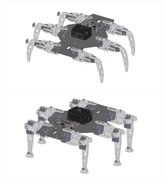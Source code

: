 <div id="hexaphobus-robot-v1-curved" align="center">
    <br />
    <img src="./Hexapod_(Curved).PNG" alt="HexaphobUS Robot (V1, Curved Legs)" width="512"/>
</div>

<div id="hexaphobus-robot-v1-straight" align="center">
    <br />
    <img src="./Hexapod_(Straight).PNG" alt="HexaphobUS Robot (V1, Straight Legs)" width="512"/>
</div>